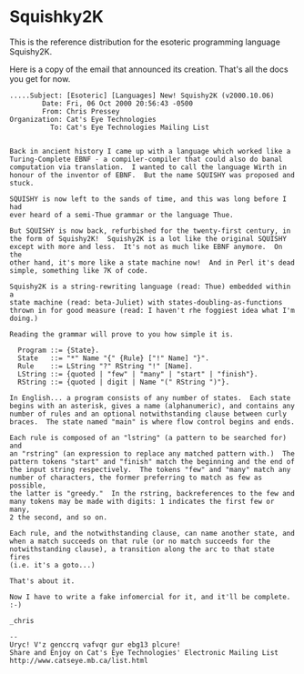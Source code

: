 Squishky2K
==========

This is the reference distribution for the esoteric programming language
Squishy2K.

Here is a copy of the email that announced its creation.  That's all the
docs you get for now.

    .....Subject: [Esoteric] [Languages] New! Squishy2K (v2000.10.06)
            Date: Fri, 06 Oct 2000 20:56:43 -0500
            From: Chris Pressey
    Organization: Cat's Eye Technologies
              To: Cat's Eye Technologies Mailing List


    Back in ancient history I came up with a language which worked like a
    Turing-Complete EBNF - a compiler-compiler that could also do banal
    computation via translation.  I wanted to call the language Wirth in
    honour of the inventor of EBNF.  But the name SQUISHY was proposed and
    stuck.

    SQUISHY is now left to the sands of time, and this was long before I had
    ever heard of a semi-Thue grammar or the language Thue.

    But SQUISHY is now back, refurbished for the twenty-first century, in
    the form of Squishy2K!  Squishy2K is a lot like the original SQUISHY
    except with more and less.  It's not as much like EBNF anymore.  On the
    other hand, it's more like a state machine now!  And in Perl it's dead
    simple, something like 7K of code.

    Squishy2K is a string-rewriting language (read: Thue) embedded within a
    state machine (read: beta-Juliet) with states-doubling-as-functions
    thrown in for good measure (read: I haven't rhe foggiest idea what I'm
    doing.)

    Reading the grammar will prove to you how simple it is.

      Program ::= {State}.
      State   ::= "*" Name "{" {Rule} ["!" Name] "}".
      Rule    ::= LString "?" RString "!" [Name].
      LString ::= {quoted | "few" | "many" | "start" | "finish"}.
      RString ::= {quoted | digit | Name "(" RString ")"}.

    In English... a program consists of any number of states.  Each state
    begins with an asterisk, gives a name (alphanumeric), and contains any
    number of rules and an optional notwithstanding clause between curly
    braces.  The state named "main" is where flow control begins and ends.

    Each rule is composed of an "lstring" (a pattern to be searched for) and
    an "rstring" (an expression to replace any matched pattern with.)  The
    pattern tokens "start" and "finish" match the beginning and the end of
    the input string respectively.  The tokens "few" and "many" match any
    number of characters, the former preferring to match as few as possible,
    the latter is "greedy."  In the rstring, backreferences to the few and
    many tokens may be made with digits: 1 indicates the first few or many,
    2 the second, and so on.

    Each rule, and the notwithstanding clause, can name another state, and
    when a match succeeds on that rule (or no match succeeds for the
    notwithstanding clause), a transition along the arc to that state fires
    (i.e. it's a goto...)

    That's about it.

    Now I have to write a fake infomercial for it, and it'll be complete. 
    :-)

    _chris

    -- 
    Uryc! V'z genccrq vafvqr gur ebg13 plcure!
    Share and Enjoy on Cat's Eye Technologies' Electronic Mailing List
    http://www.catseye.mb.ca/list.html
